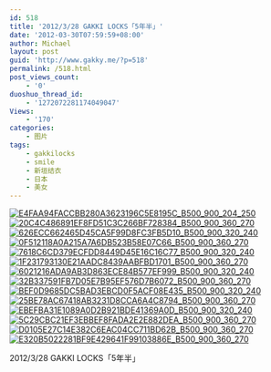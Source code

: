 ```yaml
---
id: 518
title: '2012/3/28 GAKKI LOCKS「5年半」'
date: '2012-03-30T07:59:59+08:00'
author: Michael
layout: post
guid: 'http://www.gakky.me/?p=518'
permalink: /518.html
post_views_count:
    - '0'
duoshuo_thread_id:
    - '1272072281174049047'
Views:
    - '170'
categories:
    - 图片
tags:
    - gakkilocks
    - smile
    - 新垣结衣
    - 日本
    - 美女
---
```


[![E4FAA94FACCBB280A3623196C5E8195C_B500_900_204_250](http://www.yui-aragaki.org/wp-content/uploads/img/E4FAA94FACCBB280A3623196C5E8195C_B500_900_204_250.jpeg)](http://www.yui-aragaki.org/wp-content/uploads/img/E4FAA94FACCBB280A3623196C5E8195C_B1280_1280_204_250.jpeg) [![20C4C486891EF8FD51C3C266BF728384_B500_900_360_270](http://www.yui-aragaki.org/wp-content/uploads/img/20C4C486891EF8FD51C3C266BF728384_B500_900_360_270.jpeg)](http://www.yui-aragaki.org/wp-content/uploads/img/20C4C486891EF8FD51C3C266BF728384_B1280_1280_360_270.jpeg) [![626ECC662465D45CA5F99D8FC3FB5D10_B500_900_320_240](http://www.yui-aragaki.org/wp-content/uploads/img/626ECC662465D45CA5F99D8FC3FB5D10_B500_900_320_240.jpeg)](http://www.yui-aragaki.org/wp-content/uploads/img/626ECC662465D45CA5F99D8FC3FB5D10_B1280_1280_320_240.jpeg) [![0F512118A0A215A7A6DB523B58E07C66_B500_900_360_270](http://www.yui-aragaki.org/wp-content/uploads/img/0F512118A0A215A7A6DB523B58E07C66_B500_900_360_270.jpeg)](http://www.yui-aragaki.org/wp-content/uploads/img/0F512118A0A215A7A6DB523B58E07C66_B1280_1280_360_270.jpeg) [![7618C6CD379ECFDD8449D45E16C16C77_B500_900_320_240](http://www.yui-aragaki.org/wp-content/uploads/img/7618C6CD379ECFDD8449D45E16C16C77_B500_900_320_240.jpeg)](http://www.yui-aragaki.org/wp-content/uploads/img/7618C6CD379ECFDD8449D45E16C16C77_B1280_1280_320_240.jpeg) [![1F231793130E21AADC8439AABFBD1701_B500_900_360_270](http://www.yui-aragaki.org/wp-content/uploads/img/1F231793130E21AADC8439AABFBD1701_B500_900_360_270.jpeg)](http://www.yui-aragaki.org/wp-content/uploads/img/1F231793130E21AADC8439AABFBD1701_B1280_1280_360_270.jpeg) [![6021216ADA9AB3D863ECE84B577EF999_B500_900_320_240](http://www.yui-aragaki.org/wp-content/uploads/img/6021216ADA9AB3D863ECE84B577EF999_B500_900_320_240.jpeg)](http://www.yui-aragaki.org/wp-content/uploads/img/6021216ADA9AB3D863ECE84B577EF999_B1280_1280_320_240.jpeg) [![32B337591FB7D05E7B95EF576D7B6072_B500_900_360_270](http://www.yui-aragaki.org/wp-content/uploads/img/32B337591FB7D05E7B95EF576D7B6072_B500_900_360_270.jpeg)](http://www.yui-aragaki.org/wp-content/uploads/img/32B337591FB7D05E7B95EF576D7B6072_B1280_1280_360_270.jpeg) [![BEF0D9685DC5BAD3EBCD0F5ACF08E435_B500_900_320_240](http://www.yui-aragaki.org/wp-content/uploads/img/BEF0D9685DC5BAD3EBCD0F5ACF08E435_B500_900_320_240.jpeg)](http://www.yui-aragaki.org/wp-content/uploads/img/BEF0D9685DC5BAD3EBCD0F5ACF08E435_B1280_1280_320_240.jpeg) [![25BE78AC67418AB3231D8CCA6A4C8794_B500_900_360_270](http://www.yui-aragaki.org/wp-content/uploads/img/25BE78AC67418AB3231D8CCA6A4C8794_B500_900_360_270.jpeg)](http://www.yui-aragaki.org/wp-content/uploads/img/25BE78AC67418AB3231D8CCA6A4C8794_B1280_1280_360_270.jpeg) [![EBEFBA31E1089A0D2B921BDE41369A0D_B500_900_320_240](http://www.yui-aragaki.org/wp-content/uploads/img/EBEFBA31E1089A0D2B921BDE41369A0D_B500_900_320_240.jpeg)](http://www.yui-aragaki.org/wp-content/uploads/img/EBEFBA31E1089A0D2B921BDE41369A0D_B1280_1280_320_240.jpeg) [![5C29CBC21EF3EBBEF8FADA2E2E882DEA_B500_900_360_270](http://www.yui-aragaki.org/wp-content/uploads/img/5C29CBC21EF3EBBEF8FADA2E2E882DEA_B500_900_360_270.jpeg)](http://www.yui-aragaki.org/wp-content/uploads/img/5C29CBC21EF3EBBEF8FADA2E2E882DEA_B1280_1280_360_270.jpeg) [![D0105E27C14E382C6EAC04CC711BD62B_B500_900_360_270](http://www.yui-aragaki.org/wp-content/uploads/img/D0105E27C14E382C6EAC04CC711BD62B_B500_900_360_270.jpeg)](http://www.yui-aragaki.org/wp-content/uploads/img/D0105E27C14E382C6EAC04CC711BD62B_B1280_1280_360_270.jpeg) [![E320B5022281BF9E429641F99103886E_B500_900_360_270](http://www.yui-aragaki.org/wp-content/uploads/img/E320B5022281BF9E429641F99103886E_B500_900_360_270.jpeg)](http://www.yui-aragaki.org/wp-content/uploads/img/E320B5022281BF9E429641F99103886E_B1280_1280_360_270.jpeg)

2012/3/28 GAKKI LOCKS「5年半」